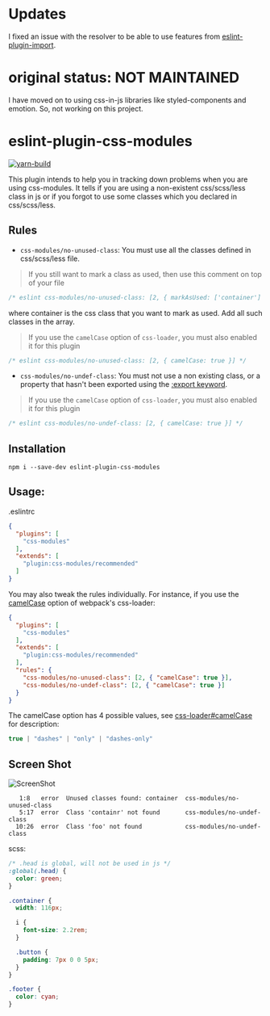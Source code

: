 # Updates
I fixed an issue with the resolver to be able to use features from [eslint-plugin-import](https://github.com/import-js/eslint-plugin-import).

# original status: NOT MAINTAINED
I have moved on to using css-in-js libraries like styled-components and emotion.
So, not working on this project.

# eslint-plugin-css-modules

[![yarn-build](https://github.com/GerroDen/eslint-plugin-css-modules/actions/workflows/main.yml/badge.svg)](https://github.com/GerroDen/eslint-plugin-css-modules/actions/workflows/main.yml)

This plugin intends to help you in tracking down problems when you are using css-modules. It tells if you are using a non-existent css/scss/less class in js or if you forgot to use some classes which you declared in css/scss/less.

## Rules

* `css-modules/no-unused-class`: You must use all the classes defined in css/scss/less file.

>If you still want to mark a class as used, then use this comment on top of your file
```js
/* eslint css-modules/no-unused-class: [2, { markAsUsed: ['container'] }] */
```
where container is the css class that you want to mark as used.
Add all such classes in the array.

>If you use the `camelCase` option of `css-loader`, you must also enabled it for this plugin
```js
/* eslint css-modules/no-unused-class: [2, { camelCase: true }] */
```

* `css-modules/no-undef-class`: You must not use a non existing class, or a property that hasn't been exported using the [:export keyword](https://github.com/css-modules/icss#export).

>If you use the `camelCase` option of `css-loader`, you must also enabled it for this plugin
```js
/* eslint css-modules/no-undef-class: [2, { camelCase: true }] */
```

## Installation

```
npm i --save-dev eslint-plugin-css-modules
```

## Usage:

.eslintrc
```json
{
  "plugins": [
    "css-modules"
  ],
  "extends": [
    "plugin:css-modules/recommended"
  ]
}
```

You may also tweak the rules individually. For instance, if you use the [camelCase](https://github.com/webpack-contrib/css-loader#camelcase) option of webpack's css-loader:

```json
{
  "plugins": [
    "css-modules"
  ],
  "extends": [
    "plugin:css-modules/recommended"
  ],
  "rules": {
    "css-modules/no-unused-class": [2, { "camelCase": true }],
    "css-modules/no-undef-class": [2, { "camelCase": true }]
  }
}
```

The camelCase option has 4 possible values, see [css-loader#camelCase](https://github.com/webpack-contrib/css-loader#camelcase) for description:
```js
true | "dashes" | "only" | "dashes-only"
```

## Screen Shot

![ScreenShot](https://raw.githubusercontent.com/atfzl/eslint-plugin-css-modules/master/screenshots/screenshot3.png)

```
   1:8   error  Unused classes found: container  css-modules/no-unused-class
   5:17  error  Class 'containr' not found       css-modules/no-undef-class
  10:26  error  Class 'foo' not found            css-modules/no-undef-class
```

scss:

```scss
/* .head is global, will not be used in js */
:global(.head) {
  color: green;
}

.container {
  width: 116px;

  i {
    font-size: 2.2rem;
  }

  .button {
    padding: 7px 0 0 5px;
  }
}

.footer {
  color: cyan;
}
```

